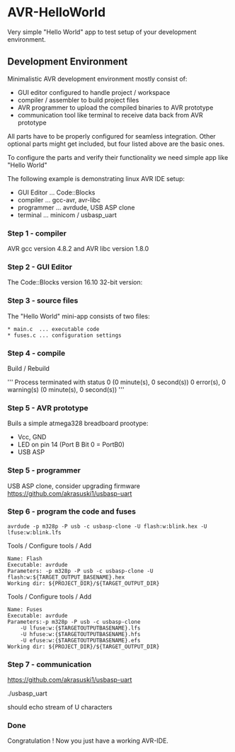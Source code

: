 # AVR-HelloWorld

Very simple "Hello World" app to test setup of your development environment.

## Development Environment

Minimalistic AVR development environment mostly consist of:

* GUI editor configured to handle project / workspace
* compiler / assembler to build project files
* AVR programmer to upload the compiled binaries to AVR prototype
* communication tool like terminal to receive data back from AVR prototype

All parts have to be properly configured for seamless integration.
Other optional parts might get included, but four listed above are the basic ones.

To configure the parts and verify their functionality we need simple app like "Hello World"

The following example is demonstrating linux AVR IDE setup:

* GUI Editor ... Code::Blocks
* compiler   ... gcc-avr, avr-libc
* programmer ... avrdude, USB ASP clone
* terminal   ... minicom / usbasp_uart

### Step 1 - compiler

AVR gcc version 4.8.2 and AVR libc version 1.8.0

### Step 2 - GUI Editor

The Code::Blocks version 16.10 32-bit version:

### Step 3 - source files

The "Hello World" mini-app consists of two files:

    * main.c  ... executable code
    * fuses.c ... configuration settings

### Step 4 - compile

Build / Rebuild

'''
Process terminated with status 0 (0 minute(s), 0 second(s))
0 error(s), 0 warning(s) (0 minute(s), 0 second(s))
'''

### Step 5 - AVR prototype

Buils a simple atmega328 breadboard prootype:
* Vcc, GND
* LED on pin 14 (Port B Bit 0 = PortB0)
* USB ASP

### Step 5 - programmer

USB ASP clone, consider upgrading firmware
https://github.com/akrasuski1/usbasp-uart

### Step 6 - program the code and fuses

	avrdude -p m328p -P usb -c usbasp-clone -U flash:w:blink.hex -U lfuse:w:blink.lfs


Tools / Configure tools / Add 

	Name: Flash
	Executable: avrdude
	Parameters: -p m328p -P usb -c usbasp-clone -U flash:w:${TARGET_OUTPUT_BASENAME}.hex
	Working dir: ${PROJECT_DIR}/${TARGET_OUTPUT_DIR}

Tools / Configure tools / Add 

	Name: Fuses
	Executable: avrdude
	Parameters:-p m328p -P usb -c usbasp-clone 
		-U lfuse:w:{$TARGETOUTPUTBASENAME}.lfs 
		-U hfuse:w:{$TARGETOUTPUTBASENAME}.hfs 
		-U efuse:w:{$TARGETOUTPUTBASENAME}.efs
	Working dir: ${PROJECT_DIR}/${TARGET_OUTPUT_DIR}


### Step 7 - communication

https://github.com/akrasuski1/usbasp-uart

./usbasp_uart 

should echo stream of U characters

### Done

Congratulation ! Now you just have a working AVR-IDE.

